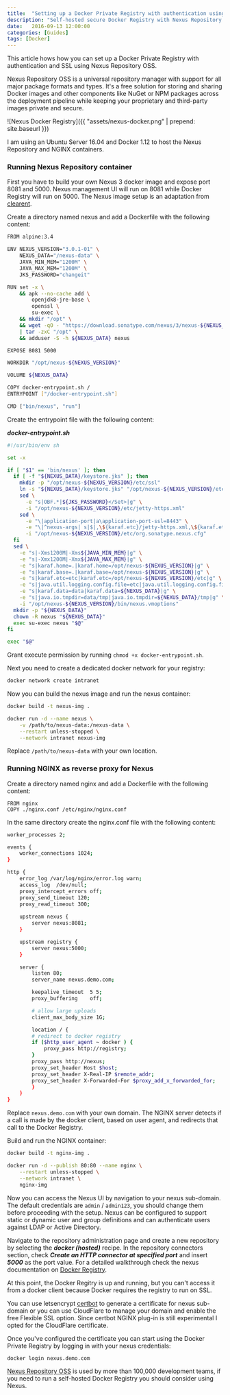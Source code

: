 ```yaml
---
title:  "Setting up a Docker Private Registry with authentication using Nexus and Nginx"
description: "Self-hosted secure Docker Registry with Nexus Repository OSS, Nginx and Docker"
date:   2016-09-13 12:00:00
categories: [Guides]
tags: [Docker]
---
```


This article hows how you can set up a Docker Private Registry with authentication and SSL using Nexus Repository OSS.

Nexus Repository OSS is a universal repository manager with support for all major package formats and types. It's a free solution for storing and sharing Docker images and other components like NuGet or NPM packages across the deployment pipeline while keeping your proprietary and third-party images private and secure.

![Nexus Docker Registry]({{ "assets/nexus-docker.png" | prepend: site.baseurl }})

I am using an Ubuntu Server 16.04 and Docker 1.12 to host the Nexus Repository and NGINX containers.

### Running Nexus Repository container

First you have to build your own Nexus 3 docker image and expose port 8081 and 5000. Nexus management UI will run on 8081 while Docker Registry will run on 5000. The Nexus image setup is an adaptation from [clearent](https://hub.docker.com/r/clearent/nexus/).

Create a directory named nexus and add a Dockerfile with the following content:

```sh
FROM alpine:3.4

ENV NEXUS_VERSION="3.0.1-01" \
    NEXUS_DATA="/nexus-data" \
    JAVA_MIN_MEM="1200M" \
    JAVA_MAX_MEM="1200M" \
    JKS_PASSWORD="changeit"

RUN set -x \
    && apk --no-cache add \
        openjdk8-jre-base \
        openssl \
        su-exec \
    && mkdir "/opt" \
    && wget -qO - "https://download.sonatype.com/nexus/3/nexus-${NEXUS_VERSION}-unix.tar.gz" \
    | tar -zxC "/opt" \
    && adduser -S -h ${NEXUS_DATA} nexus

EXPOSE 8081 5000

WORKDIR "/opt/nexus-${NEXUS_VERSION}"

VOLUME ${NEXUS_DATA}

COPY docker-entrypoint.sh /
ENTRYPOINT ["/docker-entrypoint.sh"]

CMD ["bin/nexus", "run"]
```   

Create the entrypoint file with the following content:

***docker-entrypoint.sh***

```sh
#!/usr/bin/env sh

set -x

if [ "$1" == 'bin/nexus' ]; then
  if [ -f "${NEXUS_DATA}/keystore.jks" ]; then
    mkdir -p "/opt/nexus-${NEXUS_VERSION}/etc/ssl"
    ln -s "${NEXUS_DATA}/keystore.jks" "/opt/nexus-${NEXUS_VERSION}/etc/ssl/keystore.jks"
    sed \
      -e "s|OBF.*|${JKS_PASSWORD}</Set>|g" \
      -i "/opt/nexus-${NEXUS_VERSION}/etc/jetty-https.xml"
    sed \
      -e "\|application-port|a\application-port-ssl=8443" \
      -e "\|^nexus-args| s|$|,\${karaf.etc}/jetty-https.xml,\${karaf.etc}/jetty-http-redirect-to-https.xml|" \
      -i "/opt/nexus-${NEXUS_VERSION}/etc/org.sonatype.nexus.cfg"
  fi
  sed \
    -e "s|-Xms1200M|-Xms${JAVA_MIN_MEM}|g" \
    -e "s|-Xmx1200M|-Xmx${JAVA_MAX_MEM}|g" \
    -e "s|karaf.home=.|karaf.home=/opt/nexus-${NEXUS_VERSION}|g" \
    -e "s|karaf.base=.|karaf.base=/opt/nexus-${NEXUS_VERSION}|g" \
    -e "s|karaf.etc=etc|karaf.etc=/opt/nexus-${NEXUS_VERSION}/etc|g" \
    -e "s|java.util.logging.config.file=etc|java.util.logging.config.file=/opt/nexus-${NEXUS_VERSION}/etc|g" \
    -e "s|karaf.data=data|karaf.data=${NEXUS_DATA}|g" \
    -e "s|java.io.tmpdir=data/tmp|java.io.tmpdir=${NEXUS_DATA}/tmp|g" \
    -i "/opt/nexus-${NEXUS_VERSION}/bin/nexus.vmoptions"
  mkdir -p "${NEXUS_DATA}"
  chown -R nexus "${NEXUS_DATA}"
  exec su-exec nexus "$@"
fi

exec "$@"
```

Grant execute permission by running `chmod +x docker-entrypoint.sh`.

Next you need to create a dedicated docker network for your registry:

```sh
docker network create intranet
```

Now you can build the nexus image and run the nexus container:

```sh
docker build -t nexus-img .

docker run -d --name nexus \
    -v /path/to/nexus-data:/nexus-data \
    --restart unless-stopped \
    --network intranet nexus-img
```

Replace `/path/to/nexus-data` with your own location.

### Running NGINX as reverse proxy for Nexus

Create a directory named nginx and add a Dockerfile with the following content:

```
FROM nginx
COPY ./nginx.conf /etc/nginx/nginx.conf
```

In the same directory create the nginx.conf file with the following content:

```sh
worker_processes 2;

events { 
	worker_connections 1024; 
}

http {
	error_log /var/log/nginx/error.log warn;
	access_log  /dev/null;
	proxy_intercept_errors off;
	proxy_send_timeout 120;
	proxy_read_timeout 300;
	
	upstream nexus {
        server nexus:8081;
	}

	upstream registry {
        server nexus:5000;
	}

	server {
        listen 80;
        server_name nexus.demo.com;

        keepalive_timeout  5 5;
        proxy_buffering    off;

        # allow large uploads
        client_max_body_size 1G;

        location / {
		# redirect to docker registry
		if ($http_user_agent ~ docker ) {
			proxy_pass http://registry;
		}
		proxy_pass http://nexus;
		proxy_set_header Host $host;
		proxy_set_header X-Real-IP $remote_addr;
		proxy_set_header X-Forwarded-For $proxy_add_x_forwarded_for;
        }
    }
}

```

Replace `nexus.demo.com` with your own domain. The NGINX server detects if a call is made by the docker client, based on user agent, and redirects that call to the Docker Registry.

Build and run the NGINX container:

```sh
docker build -t nginx-img .

docker run -d --publish 80:80 --name nginx \
    --restart unless-stopped \
    --network intranet \
    nginx-img
```

Now you can access the Nexus UI by navigation to your nexus sub-domain. The default credentials are `admin` / `admin123`, you should change them before proceeding with the setup. Nexus can be configured to support static or dynamic user and group definitions and can authenticate users against LDAP or Active Directory.

Navigate to the repository administration page and create a new repository by selecting the ***docker (hosted)*** recipe. In the repository connectors section, check ***Create an HTTP connector at specified port*** and insert ***5000*** as the port value. For a detailed walkthrough check the nexus documentation on [Docker Registry](https://books.sonatype.com/nexus-book/3.0/reference/docker.html).  

At this point, the Docker Regitry is up and running, but you can't access it from a docker client because Docker requires the registry to run on SSL. 

You can use letsencrypt [certbot](https://github.com/certbot/certbot) to generate a certificate for nexus sub-domain or you can use CloudFlare to manage your domain and enable the free Flexible SSL option. Since certbot NGINX plug-in is still experimental I opted for the CloudFlare certificate. 

Once you've configured the certificate you can start using the Docker Private Registry by logging in with your nexus credentials:

```sh
docker login nexus.demo.com
```

[Nexus Repository OSS](https://www.sonatype.com/nexus-repository-oss) is used by more than 100,000 development teams, if you need to run a self-hosted Docker Registry you should consider using Nexus.


 
